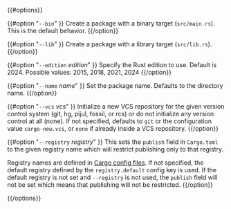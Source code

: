 {{#options}}

{{#option "`--bin`" }}
Create a package with a binary target (`src/main.rs`).
This is the default behavior.
{{/option}}

{{#option "`--lib`" }}
Create a package with a library target (`src/lib.rs`).
{{/option}}

{{#option "`--edition` _edition_" }}
Specify the Rust edition to use. Default is 2024.
Possible values: 2015, 2018, 2021, 2024
{{/option}}

{{#option "`--name` _name_" }}
Set the package name. Defaults to the directory name.
{{/option}}

{{#option "`--vcs` _vcs_" }}
Initialize a new VCS repository for the given version control system (git,
hg, pijul, fossil, or rcs) or do not initialize any version control at all
(none). If not specified, defaults to `git` or the configuration value
`cargo-new.vcs`, or `none` if already inside a VCS repository.
{{/option}}

{{#option "`--registry` _registry_" }}
This sets the `publish` field in `Cargo.toml` to the given registry name
which will restrict publishing only to that registry.

Registry names are defined in [Cargo config files](../reference/config.html).
If not specified, the default registry defined by the `registry.default`
config key is used. If the default registry is not set and `--registry` is not
used, the `publish` field will not be set which means that publishing will not
be restricted.
{{/option}}

{{/options}}
